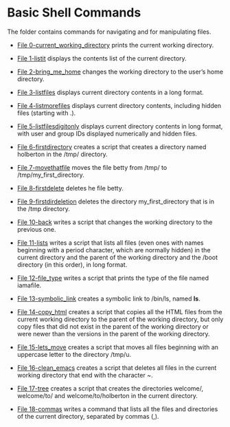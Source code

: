 # Basic Shell Commands
The folder contains commands for navigating and for manipulating files.
- [File 0-current_working_directory](./0-current_working_directory) prints the current working directory.

- [File 1-listit](./1-listit) displays the contents list of the current directory.

- [File 2-bring_me_home](./2-bring_me_home) changes the working directory to the user’s home directory.

- [File 3-listfiles](./3-listfiles) displays current directory contents in a long format.

- [File 4-listmorefiles](./4-listmorefiles) displays current directory contents, including hidden files (starting with .).

- [File 5-listfilesdigitonly](./5-listfilesdigitonly) displays current directory contents in long format, with user and group IDs displayed numerically and hidden files.

- [File 6-firstdirectory](./6-firstdirectory) creates a script that creates a directory named holberton in the /tmp/ directory.

- [File 7-movethatfile](./7-movethatfile) moves the file betty from /tmp/ to /tmp/my_first_directory.

- [File 8-firstdelete](./8-firstdelete) deletes he file betty.

- [File 9-firstdirdeletion](./9-firstdirdeletion) deletes the directory my_first_directory that is in the /tmp directory.

- [File 10-back](./10-back) writes a script that changes the working directory to the previous one.

- [File 11-lists](./11-lists) writes a script that lists all files (even ones with names beginning with a period character, which are normally hidden) in the current directory and the parent of the working directory and the /boot directory (in this order), in long format.

- [File 12-file_type](./12-file_type) writes a script that prints the type of the file named iamafile. 

- [File 13-symbolic_link](./13-symbolic_link) creates a symbolic link to /bin/ls, named __ls__. 

- [File 14-copy_html](./14-copy_html) creates a script that copies all the HTML files from the current working directory to the parent of the working directory, but only copy files that did not exist in the parent of the working directory or were newer than the versions in the parent of the working directory.

- [File 15-lets_move](./15-lets_move) creates a script that moves all files beginning with an uppercase letter to the directory /tmp/u.

- [File 16-clean_emacs](./16-clean_emacs) creates a script that deletes all files in the current working directory that end with the character ~.

- [File 17-tree](./17-tree) creates a script that creates the directories welcome/, welcome/to/ and welcome/to/holberton in the current directory.

- [File 18-commas](./18-commas) writes a command that lists all the files and directories of the current directory, separated by commas (,).
